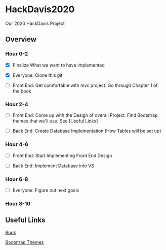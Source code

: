 # HackDavis2020
Our 2020 HackDavis Project





## Overview
### Hour 0-2
- [x] Finalize What we want to have implemented
- [x] Everyone: Clone this git
- [ ] Front End: Get comfortable with mvc project. Go through Chapter 1 of the book


### Hour 2-4
- [ ] Front End: Come up with the Design of overall Project. Find Bootstrap themes that we'll use. See [Useful Links]
- [ ] Back End: Create Database Implementation (How Tables will be set up)


### Hour 4-6
- [ ] Front End: Start Implementing Front End Design
- [ ] Back End: Implement Database into VS


### Hour 6-8
- [ ] Everyone: Figure out next goals

### Hour 8-10






## Useful Links
[Book](https://drive.google.com/open?id=1MgJ4WM36lCncjNbdjukmFbAyhlp6JyzS)






[Bootstrap Themes](https://startbootstrap.com/)
